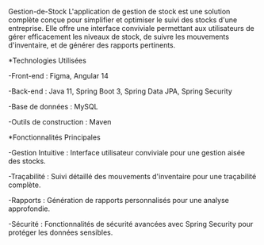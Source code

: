 Gestion-de-Stock
L'application de gestion de stock est une solution complète conçue pour simplifier et optimiser le suivi des stocks d'une entreprise. Elle offre une interface conviviale permettant aux utilisateurs de gérer efficacement les niveaux de stock, de suivre les mouvements d'inventaire, et de générer des rapports pertinents.

*Technologies Utilisées

-Front-end : Figma, Angular 14

-Back-end : Java 11, Spring Boot 3, Spring Data JPA, Spring Security

-Base de données : MySQL

-Outils de construction : Maven

*Fonctionnalités Principales

-Gestion Intuitive : Interface utilisateur conviviale pour une gestion aisée des stocks.

-Traçabilité : Suivi détaillé des mouvements d'inventaire pour une traçabilité complète.

-Rapports : Génération de rapports personnalisés pour une analyse approfondie.

-Sécurité : Fonctionnalités de sécurité avancées avec Spring Security pour protéger les données sensibles.
